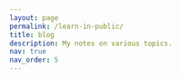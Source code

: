```yaml
---
layout: page
permalink: /learn-in-public/
title: blog
description: My notes on various topics.
nav: true
nav_order: 5
---
```


